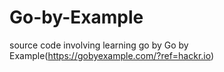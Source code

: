 # Go-by-Example
source code involving learning go by Go by Example(https://gobyexample.com/?ref=hackr.io)
